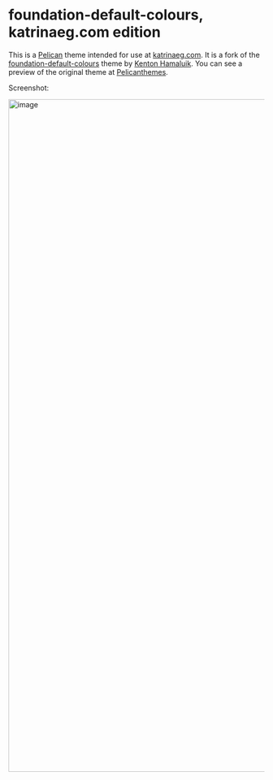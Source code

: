 foundation-default-colours, katrinaeg.com edition
=================================================

This is a [Pelican](https://docs.getpelican.com/en/latest/index.html) theme
intended for use at [katrinaeg.com](http://www.katrinaeg.com). It is a fork
of the [foundation-default-colours](https://github.com/hamaluik/foundation-default-colours/tree/master)
theme by [Kenton Hamaluik](https://github.com/hamaluik). You can see a
preview of the original theme at [Pelicanthemes](https://pelicanthemes.com/foundation-default-colours/).

Screenshot:

<img width="1323" alt="image" src="https://github.com/user-attachments/assets/040cdb14-a6cd-4755-a8b2-81927d1fe6e7" />
